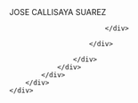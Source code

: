 <!DOCTYPE html>
<html lang="en">
<head>
    <meta charset="UTF-8">
    <meta http-equiv="X-UA-Compatible" content="IE=edge">
    <meta name="viewport" content="width=device-width, initial-scale=1.0">
    <title>Document</title>
    <link rel="stylesheet" href="estilo2.css">
</head>
<body>
    <div class="caja1">
        <div class="caja2">
            <div class="caja3">
                <div class="caja4">
                    <div class="caja5">
                        <div class="caja6">
                            <div class="caja7">
                                JOSE CALLISAYA SUAREZ

                            </div>

                        </div>

                    </div>
                </div>
            </div>
        </div>
    </div>
</body>
</html>
